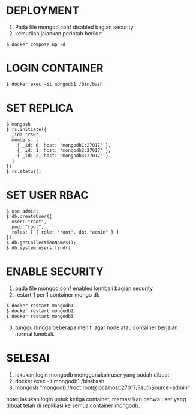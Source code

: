 # DEPLOYMENT
1. Pada file mongod.conf disabled bagian security
2. kemudian jalankan perintah berikut
```
$ docker compose up -d
```

# LOGIN CONTAINER
```
$ docker exec -it mongodb1 /bin/bash
```

# SET REPLICA
```
$ mongosh
$ rs.initiate({
  _id: "rs0",
  members: [
    { _id: 0, host: "mongodb1:27017" },
    { _id: 1, host: "mongodb2:27017" },
    { _id: 2, host: "mongodb3:27017" }
  ]
})
$ rs.status()
```

# SET USER RBAC
```
$ use admin;
$ db.createUser({
  user: "root",
  pwd: "root",
  roles: [ { role: "root", db: "admin" } ]
});
$ db.getCollectionNames();
$ db.system.users.find()
```

# ENABLE SECURITY
1. pada file mongod.conf enabled kembali bagian security
2. restart 1 per 1 container mongo db
```
$ docker restart mongodb1
$ docker restart mongodb2
$ docker restart mongodb3
```
3. tunggu hingga beberapa menit, agar node atau container berjalan normal kembali.

# SELESAI
1. lakukan login mongodb menggunakan user yang sudah dibuat
2. docker exec -it mongodb1 /bin/bash
3. mongosh "mongodb://root:root@localhost:27017/?authSource=admin"

note: lakukan login untuk ketiga container, memastikan bahwa user yang dibuat telah di replikasi ke semua container mongodb.
